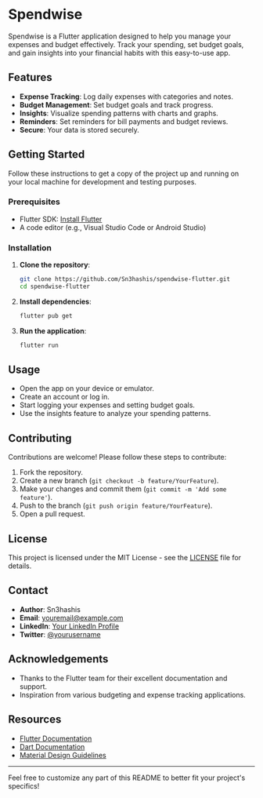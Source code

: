 # Spendwise

Spendwise is a Flutter application designed to help you manage your expenses and budget effectively. Track your spending, set budget goals, and gain insights into your financial habits with this easy-to-use app.

## Features
- **Expense Tracking**: Log daily expenses with categories and notes.
- **Budget Management**: Set budget goals and track progress.
- **Insights**: Visualize spending patterns with charts and graphs.
- **Reminders**: Set reminders for bill payments and budget reviews.
- **Secure**: Your data is stored securely.

## Getting Started

Follow these instructions to get a copy of the project up and running on your local machine for development and testing purposes.

### Prerequisites

- Flutter SDK: [Install Flutter](https://flutter.dev/docs/get-started/install)
- A code editor (e.g., Visual Studio Code or Android Studio)

### Installation

1. **Clone the repository**:
    ```bash
    git clone https://github.com/Sn3hashis/spendwise-flutter.git
    cd spendwise-flutter
    ```

2. **Install dependencies**:
    ```bash
    flutter pub get
    ```

3. **Run the application**:
    ```bash
    flutter run
    ```

## Usage

- Open the app on your device or emulator.
- Create an account or log in.
- Start logging your expenses and setting budget goals.
- Use the insights feature to analyze your spending patterns.

## Contributing

Contributions are welcome! Please follow these steps to contribute:

1. Fork the repository.
2. Create a new branch (`git checkout -b feature/YourFeature`).
3. Make your changes and commit them (`git commit -m 'Add some feature'`).
4. Push to the branch (`git push origin feature/YourFeature`).
5. Open a pull request.

## License

This project is licensed under the MIT License - see the [LICENSE](LICENSE) file for details.

## Contact

- **Author**: Sn3hashis
- **Email**: [youremail@example.com](mailto:youremail@example.com)
- **LinkedIn**: [Your LinkedIn Profile](https://www.linkedin.com/in/yourprofile)
- **Twitter**: [@yourusername](https://twitter.com/yourusername)

## Acknowledgements

- Thanks to the Flutter team for their excellent documentation and support.
- Inspiration from various budgeting and expense tracking applications.

## Resources

- [Flutter Documentation](https://flutter.dev/docs)
- [Dart Documentation](https://dart.dev/guides)
- [Material Design Guidelines](https://material.io/design)

---

Feel free to customize any part of this README to better fit your project's specifics!
